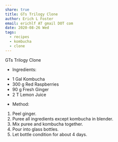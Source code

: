 ```yaml
---
share: true
title: GTs Trilogy Clone
author: Erich L Foster
email: erichlf AT gmail DOT com
date: 2020-08-26 Wed
tags:
  - recipes
  - kombucha
  - clone
---
```


GTs Trilogy Clone
* Ingredients:
- 1 Gal Kombucha
- 300 g Red Raspberries
- 90 g Fresh Ginger
- 2 T Lemon Juice

* Method:
1. Peel ginger.
2. Puree all ingredients except kombucha in blender.
3. Mix puree and kombucha together.
4. Pour into glass bottles.
5. Let bottle condition for about 4 days.
